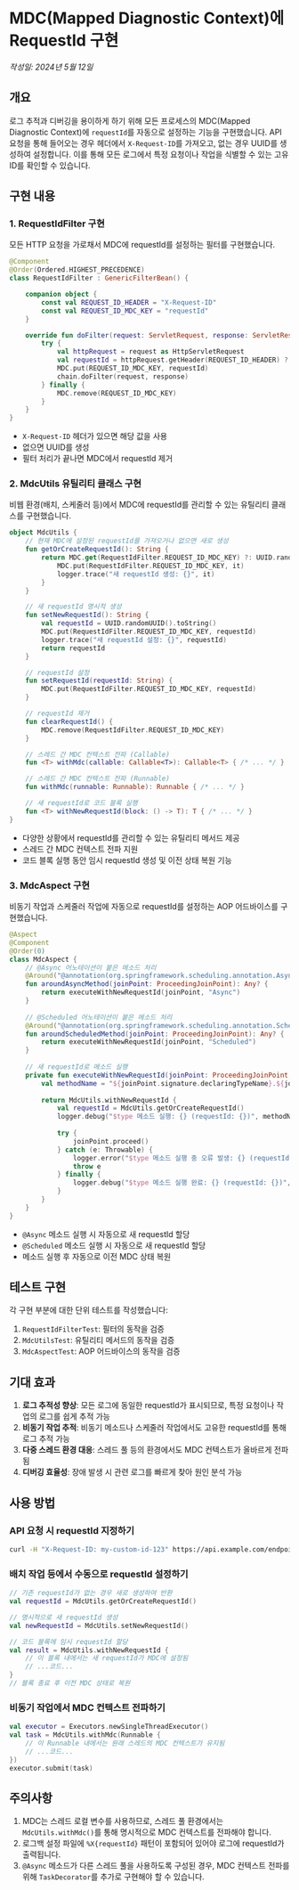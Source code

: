 # MDC(Mapped Diagnostic Context)에 RequestId 구현

*작성일: 2024년 5월 12일*

## 개요

로그 추적과 디버깅을 용이하게 하기 위해 모든 프로세스의 MDC(Mapped Diagnostic Context)에 `requestId`를 자동으로 설정하는 기능을 구현했습니다. API 요청을 통해 들어오는 경우 헤더에서 `X-Request-ID`를 가져오고, 없는 경우 UUID를 생성하여 설정합니다. 이를 통해 모든 로그에서 특정 요청이나 작업을 식별할 수 있는 고유 ID를 확인할 수 있습니다.

## 구현 내용

### 1. RequestIdFilter 구현

모든 HTTP 요청을 가로채서 MDC에 requestId를 설정하는 필터를 구현했습니다.

```kotlin
@Component
@Order(Ordered.HIGHEST_PRECEDENCE)
class RequestIdFilter : GenericFilterBean() {

    companion object {
        const val REQUEST_ID_HEADER = "X-Request-ID"
        const val REQUEST_ID_MDC_KEY = "requestId"
    }

    override fun doFilter(request: ServletRequest, response: ServletResponse, chain: FilterChain) {
        try {
            val httpRequest = request as HttpServletRequest
            val requestId = httpRequest.getHeader(REQUEST_ID_HEADER) ?: UUID.randomUUID().toString()
            MDC.put(REQUEST_ID_MDC_KEY, requestId)
            chain.doFilter(request, response)
        } finally {
            MDC.remove(REQUEST_ID_MDC_KEY)
        }
    }
}
```

- `X-Request-ID` 헤더가 있으면 해당 값을 사용
- 없으면 UUID를 생성
- 필터 처리가 끝나면 MDC에서 requestId 제거

### 2. MdcUtils 유틸리티 클래스 구현

비웹 환경(배치, 스케줄러 등)에서 MDC에 requestId를 관리할 수 있는 유틸리티 클래스를 구현했습니다.

```kotlin
object MdcUtils {
    // 현재 MDC에 설정된 requestId를 가져오거나 없으면 새로 생성
    fun getOrCreateRequestId(): String {
        return MDC.get(RequestIdFilter.REQUEST_ID_MDC_KEY) ?: UUID.randomUUID().toString().also {
            MDC.put(RequestIdFilter.REQUEST_ID_MDC_KEY, it)
            logger.trace("새 requestId 생성: {}", it)
        }
    }

    // 새 requestId 명시적 생성
    fun setNewRequestId(): String {
        val requestId = UUID.randomUUID().toString()
        MDC.put(RequestIdFilter.REQUEST_ID_MDC_KEY, requestId)
        logger.trace("새 requestId 설정: {}", requestId)
        return requestId
    }

    // requestId 설정
    fun setRequestId(requestId: String) {
        MDC.put(RequestIdFilter.REQUEST_ID_MDC_KEY, requestId)
    }

    // requestId 제거
    fun clearRequestId() {
        MDC.remove(RequestIdFilter.REQUEST_ID_MDC_KEY)
    }

    // 스레드 간 MDC 컨텍스트 전파 (Callable)
    fun <T> withMdc(callable: Callable<T>): Callable<T> { /* ... */ }

    // 스레드 간 MDC 컨텍스트 전파 (Runnable)
    fun withMdc(runnable: Runnable): Runnable { /* ... */ }

    // 새 requestId로 코드 블록 실행
    fun <T> withNewRequestId(block: () -> T): T { /* ... */ }
}
```

- 다양한 상황에서 requestId를 관리할 수 있는 유틸리티 메서드 제공
- 스레드 간 MDC 컨텍스트 전파 지원
- 코드 블록 실행 동안 임시 requestId 생성 및 이전 상태 복원 기능

### 3. MdcAspect 구현

비동기 작업과 스케줄러 작업에 자동으로 requestId를 설정하는 AOP 어드바이스를 구현했습니다.

```kotlin
@Aspect
@Component
@Order(0)
class MdcAspect {
    // @Async 어노테이션이 붙은 메소드 처리
    @Around("@annotation(org.springframework.scheduling.annotation.Async)")
    fun aroundAsyncMethod(joinPoint: ProceedingJoinPoint): Any? {
        return executeWithNewRequestId(joinPoint, "Async")
    }
    
    // @Scheduled 어노테이션이 붙은 메소드 처리
    @Around("@annotation(org.springframework.scheduling.annotation.Scheduled)")
    fun aroundScheduledMethod(joinPoint: ProceedingJoinPoint): Any? {
        return executeWithNewRequestId(joinPoint, "Scheduled")
    }
    
    // 새 requestId로 메소드 실행
    private fun executeWithNewRequestId(joinPoint: ProceedingJoinPoint, type: String): Any? {
        val methodName = "${joinPoint.signature.declaringTypeName}.${joinPoint.signature.name}"
        
        return MdcUtils.withNewRequestId {
            val requestId = MdcUtils.getOrCreateRequestId()
            logger.debug("$type 메소드 실행: {} (requestId: {})", methodName, requestId)
            
            try {
                joinPoint.proceed()
            } catch (e: Throwable) {
                logger.error("$type 메소드 실행 중 오류 발생: {} (requestId: {})", methodName, requestId, e)
                throw e
            } finally {
                logger.debug("$type 메소드 실행 완료: {} (requestId: {})", methodName, requestId)
            }
        }
    }
}
```

- `@Async` 메소드 실행 시 자동으로 새 requestId 할당
- `@Scheduled` 메소드 실행 시 자동으로 새 requestId 할당
- 메소드 실행 후 자동으로 이전 MDC 상태 복원

## 테스트 구현

각 구현 부분에 대한 단위 테스트를 작성했습니다:

1. `RequestIdFilterTest`: 필터의 동작을 검증
2. `MdcUtilsTest`: 유틸리티 메서드의 동작을 검증
3. `MdcAspectTest`: AOP 어드바이스의 동작을 검증

## 기대 효과

1. **로그 추적성 향상**: 모든 로그에 동일한 requestId가 표시되므로, 특정 요청이나 작업의 로그를 쉽게 추적 가능
2. **비동기 작업 추적**: 비동기 메소드나 스케줄러 작업에서도 고유한 requestId를 통해 로그 추적 가능
3. **다중 스레드 환경 대응**: 스레드 풀 등의 환경에서도 MDC 컨텍스트가 올바르게 전파됨
4. **디버깅 효율성**: 장애 발생 시 관련 로그를 빠르게 찾아 원인 분석 가능

## 사용 방법

### API 요청 시 requestId 지정하기

```bash
curl -H "X-Request-ID: my-custom-id-123" https://api.example.com/endpoint
```

### 배치 작업 등에서 수동으로 requestId 설정하기

```kotlin
// 기존 requestId가 없는 경우 새로 생성하여 반환
val requestId = MdcUtils.getOrCreateRequestId()

// 명시적으로 새 requestId 생성
val newRequestId = MdcUtils.setNewRequestId()

// 코드 블록에 임시 requestId 할당
val result = MdcUtils.withNewRequestId {
    // 이 블록 내에서는 새 requestId가 MDC에 설정됨
    // ...코드...
}
// 블록 종료 후 이전 MDC 상태로 복원
```

### 비동기 작업에서 MDC 컨텍스트 전파하기

```kotlin
val executor = Executors.newSingleThreadExecutor()
val task = MdcUtils.withMdc(Runnable {
    // 이 Runnable 내에서는 원래 스레드의 MDC 컨텍스트가 유지됨
    // ...코드...
})
executor.submit(task)
```

## 주의사항

1. MDC는 스레드 로컬 변수를 사용하므로, 스레드 풀 환경에서는 `MdcUtils.withMdc()`를 통해 명시적으로 MDC 컨텍스트를 전파해야 합니다.
2. 로그백 설정 파일에 `%X{requestId}` 패턴이 포함되어 있어야 로그에 requestId가 출력됩니다.
3. `@Async` 메소드가 다른 스레드 풀을 사용하도록 구성된 경우, MDC 컨텍스트 전파를 위해 `TaskDecorator`를 추가로 구현해야 할 수 있습니다. 